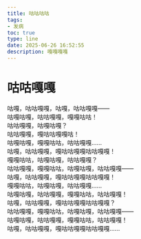 ```yaml
---
title: 咕咕咕咕
tags: 
- 发病
toc: true
type: line
date: 2025-06-26 16:52:55 
description: 嘎嘎嘎嘎
---
```

# 咕咕嘎嘎
咕嘎，咕咕嘎嘎，咕嘎，咕咕嘎嘎——  
咕嘎咕嘎，咕咕嘎嘎，嘎嘎咕咕！  
咕咕嘎嘎，咕嘎咕嘎？  
咕咕嘎嘎，嘎咕咕嘎嘎咕！  
咕嘎咕嘎，嘎嘎咕咕，咕咕嘎嘎……  
咕嘎，咕咕嘎嘎，嘎咕咕嘎嘎咕咕嘎嘎！  
嘎嘎咕咕，咕嘎咕嘎，咕咕嘎嘎？  
咕咕嘎嘎，嘎嘎咕咕，咕嘎咕嘎，咕咕嘎嘎——  
咕嘎，咕咕嘎嘎，嘎咕咕嘎嘎咕咕嘎嘎！  
嘎嘎咕咕，咕嘎咕嘎，咕咕嘎嘎……  
咕嘎咕嘎，咕咕嘎嘎，嘎嘎咕咕，咕咕嘎嘎！  
咕嘎，咕咕嘎嘎，嘎咕咕嘎嘎咕咕嘎嘎？  
咕咕嘎嘎，嘎嘎咕咕，咕嘎咕嘎，咕咕嘎嘎——  
咕嘎咕嘎，咕咕嘎嘎，嘎嘎咕咕，咕咕嘎嘎！  
咕嘎，咕咕嘎嘎，嘎咕咕嘎嘎咕咕嘎嘎……